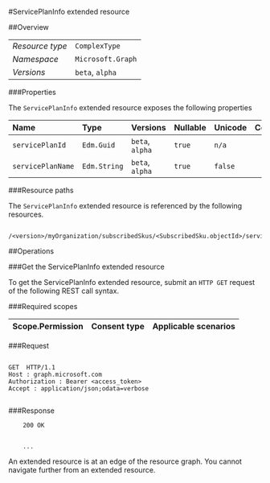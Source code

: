 #ServicePlanInfo extended resource

 



##Overview

|  |  | 
| :-- | :-- | 
| _Resource type_ | `ComplexType` | 
| _Namespace_ | `Microsoft.Graph` | 
| _Versions_ | `beta`, `alpha` | 


###Properties

The `ServicePlanInfo` extended resource exposes the following properties 

| Name | Type | Versions | Nullable | Unicode | Comments | 
| :-- | :-- | :-- | :-- | :-- | :-- | 
| `servicePlanId` | `Edm.Guid` | `beta`, `alpha` | `true` | `n/a` |  | 
| `servicePlanName` | `Edm.String` | `beta`, `alpha` | `true` | `false` |  | 


###Resource paths

The `ServicePlanInfo` extended resource is referenced by the following resources. 

```
	/<version>/myOrganization/subscribedSkus/<SubscribedSku.objectId>/servicePlans
```



##Operations

###Get the ServicePlanInfo extended resource

To get the ServicePlanInfo extended resource, submit an `HTTP GET` request of the following REST call syntax. 

###Required scopes

| Scope.Permission | Consent type | Applicable scenarios | 
| :-- | :-- | :-- | 
###Request

```
	
GET  HTTP/1.1
Host : graph.microsoft.com
Authorization : Bearer <access_token>
Accept : application/json;odata=verbose


```

###Response

```
	200 OK


	...
```

An extended resource is at an edge of the resource graph. You cannot navigate further from an extended resource. 



<!-- {
"type": "#page.annotation",
"tocPath": "ComplexType/ServicePlanInfo",
"section": "documentation"
} -->